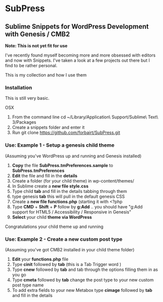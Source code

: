 # SubPress
## Sublime Snippets for WordPress Development with Genesis / CMB2

**Note: This is not yet fit for use**

I've recently found myself becoming more and more obsessed with editors and
now with Snippets. I've taken a look at a few projects out there but I find
to be rather personal. 

This is my collection and how I use them

### Installation
This is still very basic.

OSX

1. From the command line cd ~/Library/Application\ Support/Sublime\ Text\ 3/Packages
2. Create a snippets folder and enter it
3. Run git clone https://github.com/forbairt/SubPress.git

### Use: Example 1 - Setup a genesis child theme
(Assuming you've WordPress up and running and Genesis installed)

1. **Copy** the file **SubPress.tmPreferences.sample** to **SubPress.tmPreferences**
2. **Edit** the file and fill in the **details**
3. Create a folder (for your child theme) in  wp-content/themes/ 
4. In Sublime create a **new file style.css**
5. Type child **tab** and fill in the details tabbing through them
6. type genesis **tab** this will pull in the default genesis CSS
7. Create a **new file functions.php** (starting it with <?php
8. Type **CMD** + **Shift** + **P** follow by **g:Add** .. you should have "g:Add support for HTML5 / Accessibility / Responsive in Genesis"
9. **Select** your child **theme via WordPress** 

Congratulations your child theme up and running

### Use: Example 2 - Create a new custom post type
(Assuming you've got CMB2 installed in your child theme folder)

1. **Edit** your **functions.php** file
2. Type **cinit** followed by **tab** (this is a Tab Trigger word ) 
3. Type **cnew** followed by **tab** and tab through the options filling them in as you go
4. Type **cmeta** followed by **tab** change the post type to your new custom post type name
5. To add extra fields to your new Metabox type **cimage** followed by **tab** and fill in the details

